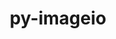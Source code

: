 ---
title: "py-imageio"
layout: cache
categories: [package, develop-2024-10-27]
meta: {"versions": ["2.35.1"], "compilers": ["gcc@=11.1.0", "gcc@=11.4.0", "gcc@=9.4.0", "oneapi@=2024.2.1"], "oss": ["ubuntu20.04", "ubuntu22.04"], "platforms": ["linux"], "targets": ["neoverse_v1", "neoverse_v2", "ppc64le", "x86_64_v3"], "stacks": ["data-vis-sdk", "e4s", "e4s-neoverse-v2", "e4s-neoverse_v1", "e4s-oneapi", "e4s-power", "root"], "num_specs": 7, "num_specs_by_stack": {"e4s-power": 1, "root": 7, "data-vis-sdk": 1, "e4s-neoverse_v1": 1, "e4s-neoverse-v2": 1, "e4s": 1, "e4s-oneapi": 2}}
spec_details: [{"hash": "mqfqlcqpu37qhqsjarhbbtmumqh7m6nf", "compiler": "gcc@=9.4.0", "versions": ["2.35.1"], "os": "ubuntu20.04", "platform": "linux", "target": "ppc64le", "variants": ["build_system=python_pip"], "stacks": ["e4s-power", "root"], "size": "-", "tarball": "https://binaries.spack.io/develop-2024-10-27/build_cache/linux-ubuntu20.04-ppc64le/gcc-9.4.0/py-imageio-2.35.1/linux-ubuntu20.04-ppc64le-gcc-9.4.0-py-imageio-2.35.1-mqfqlcqpu37qhqsjarhbbtmumqh7m6nf.spack"}, {"hash": "hagjfink6paa5fvva5z74yesfvfwrnmr", "compiler": "gcc@=11.1.0", "versions": ["2.35.1"], "os": "ubuntu20.04", "platform": "linux", "target": "x86_64_v3", "variants": ["build_system=python_pip"], "stacks": ["root", "data-vis-sdk"], "size": "-", "tarball": "https://binaries.spack.io/develop-2024-10-27/build_cache/linux-ubuntu20.04-x86_64_v3/gcc-11.1.0/py-imageio-2.35.1/linux-ubuntu20.04-x86_64_v3-gcc-11.1.0-py-imageio-2.35.1-hagjfink6paa5fvva5z74yesfvfwrnmr.spack"}, {"hash": "o4ptxcsc4tpmw34wnz3fr7pt7gnq7dhs", "compiler": "gcc@=11.4.0", "versions": ["2.35.1"], "os": "ubuntu22.04", "platform": "linux", "target": "neoverse_v1", "variants": ["build_system=python_pip"], "stacks": ["root", "e4s-neoverse_v1"], "size": "-", "tarball": "https://binaries.spack.io/develop-2024-10-27/build_cache/linux-ubuntu22.04-neoverse_v1/gcc-11.4.0/py-imageio-2.35.1/linux-ubuntu22.04-neoverse_v1-gcc-11.4.0-py-imageio-2.35.1-o4ptxcsc4tpmw34wnz3fr7pt7gnq7dhs.spack"}, {"hash": "4koybwgmrpx3jer5el45jdkwnewbwtop", "compiler": "gcc@=11.4.0", "versions": ["2.35.1"], "os": "ubuntu22.04", "platform": "linux", "target": "neoverse_v2", "variants": ["build_system=python_pip"], "stacks": ["root", "e4s-neoverse-v2"], "size": "-", "tarball": "https://binaries.spack.io/develop-2024-10-27/build_cache/linux-ubuntu22.04-neoverse_v2/gcc-11.4.0/py-imageio-2.35.1/linux-ubuntu22.04-neoverse_v2-gcc-11.4.0-py-imageio-2.35.1-4koybwgmrpx3jer5el45jdkwnewbwtop.spack"}, {"hash": "sfg7enilt4lesrgc7wjudbitqrhu3kmu", "compiler": "gcc@=11.4.0", "versions": ["2.35.1"], "os": "ubuntu22.04", "platform": "linux", "target": "x86_64_v3", "variants": ["build_system=python_pip"], "stacks": ["e4s", "root"], "size": "-", "tarball": "https://binaries.spack.io/develop-2024-10-27/build_cache/linux-ubuntu22.04-x86_64_v3/gcc-11.4.0/py-imageio-2.35.1/linux-ubuntu22.04-x86_64_v3-gcc-11.4.0-py-imageio-2.35.1-sfg7enilt4lesrgc7wjudbitqrhu3kmu.spack"}, {"hash": "nuv2ongkamd5ljfof7yqwy4n62y52gf2", "compiler": "oneapi@=2024.2.1", "versions": ["2.35.1"], "os": "ubuntu22.04", "platform": "linux", "target": "x86_64_v3", "variants": ["build_system=python_pip"], "stacks": ["root", "e4s-oneapi"], "size": "-", "tarball": "https://binaries.spack.io/develop-2024-10-27/build_cache/linux-ubuntu22.04-x86_64_v3/oneapi-2024.2.1/py-imageio-2.35.1/linux-ubuntu22.04-x86_64_v3-oneapi-2024.2.1-py-imageio-2.35.1-nuv2ongkamd5ljfof7yqwy4n62y52gf2.spack"}, {"hash": "ue7gbt73l3s33x4iqrafxbdwwvh6h5d7", "compiler": "oneapi@=2024.2.1", "versions": ["2.35.1"], "os": "ubuntu22.04", "platform": "linux", "target": "x86_64_v3", "variants": ["build_system=python_pip"], "stacks": ["root", "e4s-oneapi"], "size": "-", "tarball": "https://binaries.spack.io/develop-2024-10-27/build_cache/linux-ubuntu22.04-x86_64_v3/oneapi-2024.2.1/py-imageio-2.35.1/linux-ubuntu22.04-x86_64_v3-oneapi-2024.2.1-py-imageio-2.35.1-ue7gbt73l3s33x4iqrafxbdwwvh6h5d7.spack"}]
---
